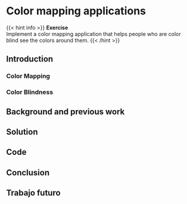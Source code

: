 # Color mapping applications
{{< hint info >}}
**Exercise**  
Implement a color mapping application that helps people who are color blind see the colors around them.
{{< /hint >}}

## Introduction

### Color Mapping

### Color Blindness

## Background and previous work

## Solution

## Code

## Conclusion

## Trabajo futuro


